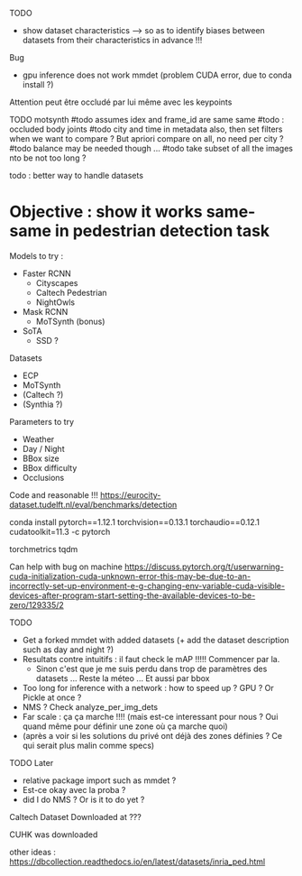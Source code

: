 

TODO
- show dataset characteristics --> so as to identify biases between datasets from their characteristics in advance !!!


Bug
- gpu inference does not work mmdet (problem CUDA error, due to conda install ?)

Attention peut être occludé par lui même avec les keypoints

TODO motsynth
#todo assumes idex and frame_id are same same
#todo : occluded body joints
#todo city and time in metadata also, then set filters when we want to compare ? But apriori compare on all, no need per city ?
#todo balance may be needed though ...
#todo take subset of all the images nto be not too long ?

todo : better way to handle datasets

# Objective : show it works same-same in pedestrian detection task

Models to try : 

- Faster RCNN
  - Cityscapes
  - Caltech Pedestrian
  - NightOwls
- Mask RCNN 
  - MoTSynth (bonus)
- SoTA
  - SSD ?

Datasets 

- ECP
- MoTSynth
- (Caltech ?)
- (Synthia ?)

Parameters to try

- Weather
- Day / Night
- BBox size 
- BBox difficulty
- Occlusions







Code and reasonable !!! https://eurocity-dataset.tudelft.nl/eval/benchmarks/detection

conda install pytorch==1.12.1 torchvision==0.13.1 torchaudio==0.12.1 cudatoolkit=11.3 -c pytorch

torchmetrics
tqdm

Can help with bug on machine
https://discuss.pytorch.org/t/userwarning-cuda-initialization-cuda-unknown-error-this-may-be-due-to-an-incorrectly-set-up-environment-e-g-changing-env-variable-cuda-visible-devices-after-program-start-setting-the-available-devices-to-be-zero/129335/2




TODO
- Get a forked mmdet with added datasets (+ add the dataset description such as day and night ?)
- Resultats contre intuitifs : il faut check le mAP !!!!! Commencer par la.
  - Sinon c'est que je me suis perdu dans trop de paramètres des datasets ... Reste la méteo ... Et aussi par bbox
- Too long for inference with a network : how to speed up ? GPU ? Or Pickle at once ?
- NMS ? Check analyze_per_img_dets
- Far scale : ça ça marche !!!! (mais est-ce interessant pour nous ? Oui quand même pour définir une zone où ça marche quoi)
- (après a voir si les solutions du privé ont déjà des zones définies ? Ce qui serait plus malin comme specs)


TODO Later
- relative package import such as mmdet ?
- Est-ce okay avec la proba ?
- did I do NMS ? Or is it to do yet ?

Caltech Dataset
Downloaded at ???

CUHK was downloaded

other ideas : 
https://dbcollection.readthedocs.io/en/latest/datasets/inria_ped.html
